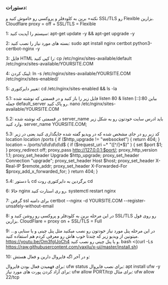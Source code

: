 ### دستورات:


نکته= برین به کلودفلر و پروکسی رو خاموش کنید و SSL/TLS رو Flexible بزارین.
Cloudflare proxy = off + SSL/TLS = Flexible


1: سیستم را آپدیت کنید:
apt-get update -y && apt-get upgrade -y


2: بسته های مورد نیاز را نصب کنید:
sudo apt install nginx certbot python3-certbot-nginx -y


3: فایل HTML را کپی کنید:
cp /etc/nginx/sites-available/default /etc/nginx/sites-available/YOURSITE.COM


4: لینک کردن:
ln -s /etc/nginx/sites-available/YOURSITE.COM /etc/nginx/sites-enabled/


5: تغییر دایرکتوری:
cd /etc/nginx/sites-enabled && ls -la


5.1: فایل زیر را باز کنید و در قسمتی که نوشته شده listen 80 & listen [::]:80 بیاین جمله default_server رو پاک کنید.
nano /etc/nginx/sites-available/YOURSITE.COM


5.2: در قسمتی که نوشته شده server_name باید ادرس سایت خودتون رو به شکل زیر وارد کنید.
server_name YOURSITE.COM;


5.3: کد زیر رو در جای مشخص شده که در ویدیو گفته شده جایگذاری کنید یعنی در زیر location
location /ports {
        if ($http_upgrade != "websocket") {
            return 404;
        }
        location ~ /ports/\d\d\d\d\d$ {
            if ($request_uri ~* "([^/]*$)" ) {
                set $port $1;
            }
            proxy_redirect off;
            proxy_pass http://127.0.0.1:$port/;
            proxy_http_version 1.1;
            proxy_set_header Upgrade $http_upgrade;
            proxy_set_header Connection "upgrade";
            proxy_set_header Host $host;
            proxy_set_header X-Real-IP $remote_addr;
            proxy_set_header X-Forwarded-For $proxy_add_x_forwarded_for;
        }
        return 404;
    }


5.4: با دستور cd برگردین به دایرکتوری روت
cd


6: حالا nginx رو ری استارت کنید.
systemctl restart nginx


7: گرفتن ssl برای دامنه
certbot --nginx -d YOURSITE.COM --register-unsafely-without-email


8: در این مرحله برین به کلودفلر و پروکسی رو روشن کنید و SSL/TLS رو روی فول بزارین.
CloudFlare = proxy on + SSL/TLS = Full 


9: در این مرحله پنل مورد نیاز خودتون رو نصب میکنید مثل پنل چینی و یا سنایی و… میتونین از ویدیو زیر که چندتا خوب هاش رو معرفی کردم هم استفاده کنید.
https://youtu.be/Om3fgIJoCh4
 و یا پنل چینی رو نصب کنید.
bash <(curl -Ls https://raw.githubusercontent.com/vaxilu/x-ui/master/install.sh)


10: و در آخر اگه فایروال دارین و فعال هستش:


برای فهمیدن فعال بودن فایروال:
ufw status
برای نصب فایروال:
apt install ufw -y
برای آزاد کردن پورت های مورد نیاز:
ufw allow PORT/tcp
برای مثال:
ufw allow 22/tcp
